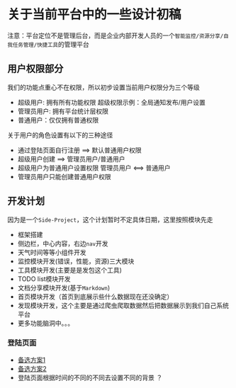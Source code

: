 # 关于当前平台中的一些设计初稿

注意：平台定位不是管理后台，而是企业内部开发人员的一个`智能监控/资源分享/自我任务管理/快捷工具`的管理平台

## 用户权限部分

我们的功能点重心不在权限，所以初步设置当前用户权限分为三个等级

- 超级用户: 拥有所有功能权限 超级权限示例：全局通知发布/用户设置
- 管理员用户: 拥有平台统计层权限
- 普通用户：仅仅拥有普通权限

关于用户的角色设置有以下的三种途径
- 通过登陆页面自行注册 ==> 默认普通用户权限
- 超级用户创建 ==> 管理员用户/普通用户 
- 超级用户为普通用户设置权限  管理员用户 <==> 普通用户
- 管理员用户只能创建普通用户权限



## 开发计划

因为是一个`Side-Project`，这个计划暂时不定具体日期，这里按照模块先走

- 框架搭建
- 侧边栏，中心内容，右边`nav`开发
- 天气时间等等小组件开发
- 监控模块开发(错误，性能，资源)三大模块
- 工具模块开发(主要是是发包这个工具)
- TODO list模块开发
- 文档分享模块开发(基于`Markdown`)
- 首页模块开发（首页到底展示些什么数据现在还没确定）
- 发现模块开发，这个主要是通过爬虫爬取数据然后把数据展示到我们自己系统平台
- 更多功能脑洞中。。。


### 登陆页面

- [备选方案1](https://uimovement.com/design/sign-inupforgot/)
- [备选方案2](https://uimovement.com/design/single-field-form-1/)
- 登陆页面根据时间的不同的不同去设置不同的背景 ？